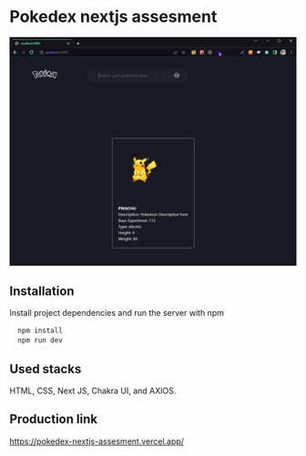 
# Pokedex nextjs assesment



![Logo](https://github.com/LucasBerce71/Pokedes-nextjs-assesment/blob/main/src/public/project-preview.jpeg?raw=true)


## Installation

Install project dependencies and run the server with npm

```bash
  npm install
  npm run dev
```
    
## Used stacks

HTML, CSS, Next JS, Chakra UI, and AXIOS.

## Production link
https://pokedex-nextjs-assesment.vercel.app/